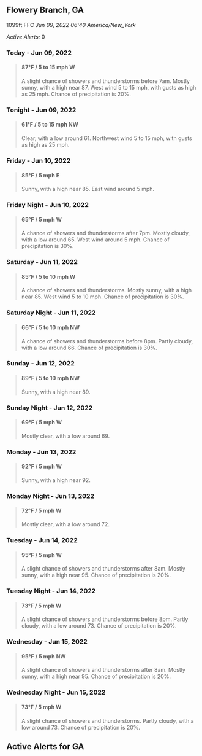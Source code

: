 ## Flowery Branch, GA
1099ft
FFC
*Jun 09, 2022 06:40 America/New_York*

*Active Alerts:* 0
### Today - Jun 09, 2022
> #### **87&deg;F** / 5 to 15 mph W
> A slight chance of showers and thunderstorms before 7am. Mostly sunny, with a high near 87. West wind 5 to 15 mph, with gusts as high as 25 mph. Chance of precipitation is 20%.

### Tonight - Jun 09, 2022
> #### **61&deg;F** / 5 to 15 mph NW
> Clear, with a low around 61. Northwest wind 5 to 15 mph, with gusts as high as 25 mph.

### Friday - Jun 10, 2022
> #### **85&deg;F** / 5 mph E
> Sunny, with a high near 85. East wind around 5 mph.

### Friday Night - Jun 10, 2022
> #### **65&deg;F** / 5 mph W
> A chance of showers and thunderstorms after 7pm. Mostly cloudy, with a low around 65. West wind around 5 mph. Chance of precipitation is 30%.

### Saturday - Jun 11, 2022
> #### **85&deg;F** / 5 to 10 mph W
> A chance of showers and thunderstorms. Mostly sunny, with a high near 85. West wind 5 to 10 mph. Chance of precipitation is 30%.

### Saturday Night - Jun 11, 2022
> #### **66&deg;F** / 5 to 10 mph NW
> A chance of showers and thunderstorms before 8pm. Partly cloudy, with a low around 66. Chance of precipitation is 30%.

### Sunday - Jun 12, 2022
> #### **89&deg;F** / 5 to 10 mph NW
> Sunny, with a high near 89.

### Sunday Night - Jun 12, 2022
> #### **69&deg;F** / 5 mph W
> Mostly clear, with a low around 69.

### Monday - Jun 13, 2022
> #### **92&deg;F** / 5 mph W
> Sunny, with a high near 92.

### Monday Night - Jun 13, 2022
> #### **72&deg;F** / 5 mph W
> Mostly clear, with a low around 72.

### Tuesday - Jun 14, 2022
> #### **95&deg;F** / 5 mph W
> A slight chance of showers and thunderstorms after 8am. Mostly sunny, with a high near 95. Chance of precipitation is 20%.

### Tuesday Night - Jun 14, 2022
> #### **73&deg;F** / 5 mph W
> A slight chance of showers and thunderstorms before 8pm. Partly cloudy, with a low around 73. Chance of precipitation is 20%.

### Wednesday - Jun 15, 2022
> #### **95&deg;F** / 5 mph NW
> A slight chance of showers and thunderstorms after 8am. Mostly sunny, with a high near 95. Chance of precipitation is 20%.

### Wednesday Night - Jun 15, 2022
> #### **73&deg;F** / 5 mph W
> A slight chance of showers and thunderstorms. Partly cloudy, with a low around 73. Chance of precipitation is 20%.

## Active Alerts for GA


